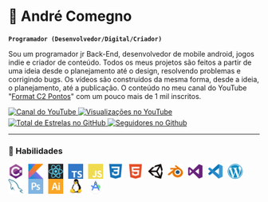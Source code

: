 # 🚀 André Comegno
**`Programador (Desenvolvedor/Digital/Criador)`**

Sou um programador jr Back-End, desenvolvedor de mobile android, jogos indie e criador de conteúdo. Todos os meus projetos são feitos a partir de uma ideia desde o planejamento até o design, resolvendo problemas e corrigindo bugs. 
Os vídeos são construídos da mesma forma, desde a ideia, o planejamento, até a publicação. O conteúdo no meu canal do YouTube "[Format C2 Pontos][youtube]" com um pouco mais de 1 mil inscritos.

<div align="left">
  <a href="https://www.youtube.com/c/formatc2pontosbr?sub_confirmation=1" target="_blank">
    <img src="https://img.shields.io/badge/youtube-%23EE4831.svg?&style=for-the-badge&logo=youtube&logoColor=white" alt="Canal do YouTube" style="margin-bottom: 5px;" />
  </a>
  <a href="https://www.youtube.com/c/formatc2pontosbr">
    <img alt="Visualizações no YouTube" title="Visualizações no YouTube" src="https://freshidea.com/jonah/app/youtube-stats-badges/view-count-badge.php"/>
  </a>
  <a href="https://github.com/andrecomegno?tab=repositories">
    <img alt="Total de Estrelas no GitHub" title="Total de Estrelas no GitHub" src="https://custom-icon-badges.demolab.com/github/stars/andrecomegno?color=55960c&style=for-the-badge&labelColor=488207&logo=star"/>
  </a>
  <a href="https://github.com/andrecomegno?tab=followers">
    <img alt="Seguidores no Github" title "Seguidores no GitHub" src="https://custom-icon-badges.demolab.com/github/followers/andrecomegno?color=236ad3&labelColor=1155ba&style=for-the-badge&logo=person-add&label=Follow&logoColor=white"/>
  </a>
</div>

---

### 👾 Habilidades
<img align="left" alt="C#" width="30px" style="padding-right:10px;" src="icon/csharp.png" />
<img align="left" alt="Kotlin" width="30px" style="padding-right:10px;" src="icon/kotlin.png" />
<img align="left" alt="React" width="30px" style="padding-right:10px;" src="icon/react.png" />
<img align="left" alt="TypeScript" width="30px" style="padding-right:10px;" src="icon/typescript.png" />
<img align="left" alt="JavaScript" width="30px" style="padding-right:10px;" src="icon/javascript.png" />
<img align="left" alt="CSS" width="30px" style="padding-right:10px;" src="icon/css3.png" />
<img align="left" alt="HTML" width="30px" style="padding-right:10px;" src="icon/html5.png" />

<img align="left" alt="Unity" width="30px" style="padding-right:10px;" src="icon/unity.png" />
<img align="left" alt="blender" width="30px" style="padding-right:10px;" src="icon/blender.png" />  
<img align="left" alt="VisualStudio" width="30px" style="padding-right:10px;" src="icon/visualstudio.png" />
<img align="left" alt="VSCode" width="30px" style="padding-right:10px;" src="icon/vscode.png" />
<img align="left" alt="WordPress" width="30px" style="padding-right:10px;" src="icon/wordpress.png" />
<img align="left" alt="MySQL" width="30px" style="padding-right:10px;" src="icon/mysql.png" />
<img align="left" alt="Photoshop" width="30px" style="padding-right:10px;" src="icon/photoshop.png" />
<img align="left" alt="illustrator" width="30px" style="padding-right:10px;" src="icon/illustrator.png" />
<img align="left" alt="Linux" width="30px" style="padding-right:10px;" src="icon/linux.png" />
<img align="left" alt="AndroidStudio" width="30px" style="padding-right:10px;" src="icon/androidstudio.png" />
</br>

#

[youtube]: https://youtube.com/formatc2pontosbr
